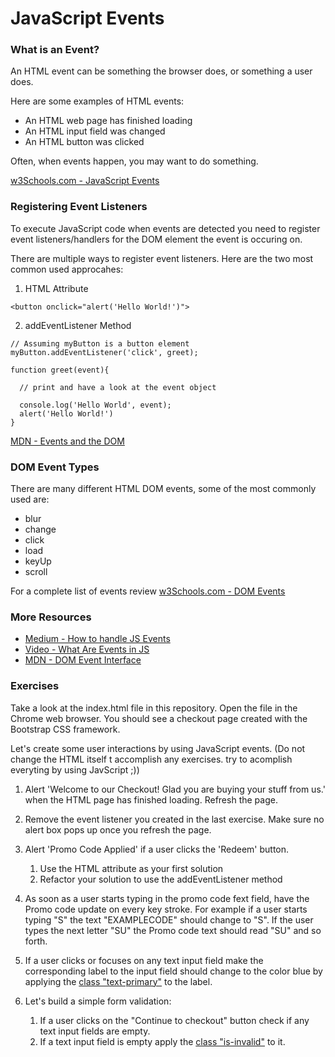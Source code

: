 # JavaScript Events

### What is an Event?

An HTML event can be something the browser does, or something a user does.

Here are some examples of HTML events:

- An HTML web page has finished loading
- An HTML input field was changed
- An HTML button was clicked

Often, when events happen, you may want to do something.

[w3Schools.com - JavaScript Events](https://www.w3schools.com/js/js_events.asp)

### Registering Event Listeners

To execute JavaScript code when events are detected you need to register event listeners/handlers for the DOM element the event is occuring on.

There are multiple ways to register event listeners. Here are the two most common used approcahes:

1. HTML Attribute

`<button onclick="alert('Hello World!')">`

2. addEventListener Method

```
// Assuming myButton is a button element
myButton.addEventListener('click', greet);

function greet(event){

  // print and have a look at the event object

  console.log('Hello World', event);
  alert('Hello World!')
}
```

[MDN - Events and the DOM](https://developer.mozilla.org/en-US/docs/Web/API/Document_Object_Model/Events)

### DOM Event Types

There are many different HTML DOM events, some of the most commonly used are:

- blur
- change
- click
- load
- keyUp
- scroll

For a complete list of events review [w3Schools.com - DOM Events](https://www.w3schools.com/jsref/dom_obj_event.asp)

### More Resources

- [Medium - How to handle JS Events](https://medium.freecodecamp.org/event-handling-in-javascript-with-examples-f6bc1e2fff57)
- [Video - What Are Events in JS](https://www.youtube.com/watch?v=gx0oAgvXyE4)
- [MDN - DOM Event Interface ](https://developer.mozilla.org/en-US/docs/Web/API/Event)

### Exercises

Take a look at the index.html file in this repository. Open the file in the Chrome web browser. You should see a checkout page created with the Bootstrap CSS framework.

Let's create some user interactions by using JavaScript events. (Do not change the HTML itself t accomplish any exercises. try to acomplish everyting by using JavScript ;))

1. Alert 'Welcome to our Checkout! Glad you are buying your stuff from us.' when the HTML page has finished loading. Refresh the page.

2. Remove the event listener you created in the last exercise. Make sure no alert box pops up once you refresh the page.

3. Alert 'Promo Code Applied' if a user clicks the 'Redeem' button.

   1. Use the HTML attribute as your first solution
   2. Refactor your solution to use the addEventListener method

4. As soon as a user starts typing in the promo code fext field, have the Promo code update on every key stroke. For example if a user starts typing "S" the text "EXAMPLECODE" should change to "S". If the user types the next letter "SU" the Promo code text should read "SU" and so forth.

5. If a user clicks or focuses on any text input field make the corresponding label to the input field should change to the color blue by applying the [class "text-primary"](https://getbootstrap.com/docs/4.1/utilities/colors/) to the label.

6. Let's build a simple form validation:
   1. If a user clicks on the "Continue to checkout" button check if any text input fields are empty.
   2. If a text input field is empty apply the [class "is-invalid"](https://getbootstrap.com/docs/4.1/components/forms/#validation) to it.
